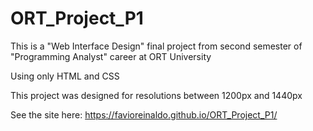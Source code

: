 # ORT_Project_P1

This is a "Web Interface Design" final project from second semester of "Programming Analyst" career at ORT University 

Using only HTML and CSS

This project was designed for resolutions between 1200px and 1440px

See the site here: https://favioreinaldo.github.io/ORT_Project_P1/
